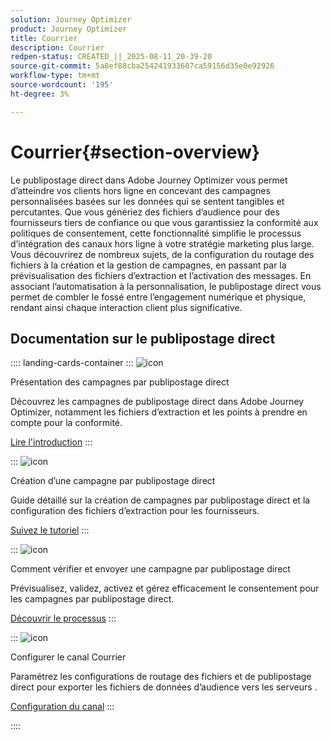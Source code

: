 ```yaml
---
solution: Journey Optimizer
product: Journey Optimizer
title: Courrier
description: Courrier
redpen-status: CREATED_||_2025-08-11_20-39-20
source-git-commit: 5a8ef88cba254241933607ca59156d35e0e92926
workflow-type: tm+mt
source-wordcount: '195'
ht-degree: 3%

---
```



# Courrier{#section-overview}

Le publipostage direct dans Adobe Journey Optimizer vous permet d’atteindre vos clients hors ligne en concevant des campagnes personnalisées basées sur les données qui se sentent tangibles et percutantes. Que vous génériez des fichiers d’audience pour des fournisseurs tiers de confiance ou que vous garantissiez la conformité aux politiques de consentement, cette fonctionnalité simplifie le processus d’intégration des canaux hors ligne à votre stratégie marketing plus large. Vous découvrirez de nombreux sujets, de la configuration du routage des fichiers à la création et la gestion de campagnes, en passant par la prévisualisation des fichiers d’extraction et l’activation des messages. En associant l’automatisation à la personnalisation, le publipostage direct vous permet de combler le fossé entre l’engagement numérique et physique, rendant ainsi chaque interaction client plus significative.

## Documentation sur le publipostage direct

:::: landing-cards-container
:::
![icon](https://cdn.experienceleague.adobe.com/icons/book.svg)

Présentation des campagnes par publipostage direct

Découvrez les campagnes de publipostage direct dans Adobe Journey Optimizer, notamment les fichiers d’extraction et les points à prendre en compte pour la conformité.

[Lire l&#39;introduction](../using/direct-mail/get-started-direct-mail.md)
:::

:::
![icon](https://cdn.experienceleague.adobe.com/icons/circle-play.svg)

Création d’une campagne par publipostage direct

Guide détaillé sur la création de campagnes par publipostage direct et la configuration des fichiers d’extraction pour les fournisseurs.

[Suivez le tutoriel](../using/direct-mail/create-direct-mail.md)
:::

:::
![icon](https://cdn.experienceleague.adobe.com/icons/list-check.svg)

Comment vérifier et envoyer une campagne par publipostage direct

Prévisualisez, validez, activez et gérez efficacement le consentement pour les campagnes par publipostage direct.

[Découvrir le processus](../using/direct-mail/test-send-direct-mail.md)
:::

:::
![icon](https://cdn.experienceleague.adobe.com/icons/gear.svg)

Configurer le canal Courrier

Paramétrez les configurations de routage des fichiers et de publipostage direct pour exporter les fichiers de données d’audience vers les serveurs .

[Configuration du canal](../using/direct-mail/direct-mail-configuration.md)
:::

::::
